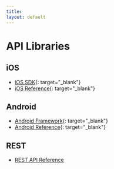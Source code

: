 ```yaml
---
title:
layout: default
---
```


# API Libraries

## iOS

* [iOS SDK](https://github.com/contexthub/contexthub-ios-framework){: target="_blank"}
* [iOS Reference](/contexthub-ios-framework/){: target="_blank"}

## Android

* [Android Framework](https://github.com/contexthub/contexthub-android-framework){: target="_blank"}
* [Android Reference](/contexthub-android-framework/){: target="_blank"}

## REST

* [REST API Reference](/contexthub-api)
